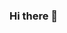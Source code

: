 ### Hi there 👋

<!--
My name is Erik Sirborg. Currently I am persuing an engineering degree in information and communication technology at KTH. 

I use github to store assignments I have been working on in the courses that I currentlt study or have finished. 

Languages and tools I have worked with:
Java  C  LaTeX  PostgreSQL  elixir  MATLAB  Python 
